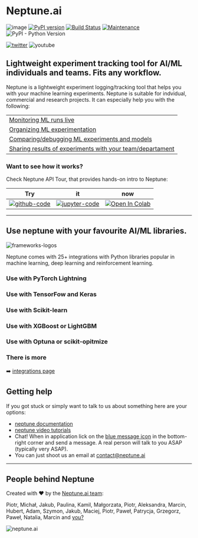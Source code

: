 # Neptune.ai
![image](https://neptune.ai/wp-content/uploads/2020/03/neptune-ai-blue-horizontal.svg)
[![PyPI version](https://badge.fury.io/py/neptune-client.svg)](https://badge.fury.io/py/neptune-client)
[![Build Status](https://travis-ci.org/neptune-ai/neptune-client.svg?branch=master)](https://travis-ci.org/neptune-ai/neptune-client)
[![Maintenance](https://img.shields.io/badge/Maintained%3F-YES-green.svg)](https://github.com/neptune-ai/neptune-client/graphs/commit-activity)
![PyPI - Python Version](https://img.shields.io/pypi/pyversions/neptune-client)

[![twitter](https://img.shields.io/twitter/follow/neptune_ai.svg?label=Follow)](https://twitter.com/neptune_ai)
![youtube](https://img.shields.io/youtube/views/9iX6DxcijO8?style=social)

## Lightweight experiment tracking tool for AI/ML individuals and teams. Fits any workflow.
Neptune is a lightweight experiment logging/tracking tool that helps you with your machine learning experiments. Neptune is suitable for indvidual, commercial and research projects. It can especially help you with the following:

| |
|-|
|[Monitoring ML runs live](https://docs.neptune.ai/getting-started/quick-starts/how-to-monitor-live.html#use-cases-monitor-runs-live)|
|[Organizing ML experimentation](https://docs.neptune.ai/getting-started/quick-starts/how-to-organize-experiments.html#use-cases-organize-ml-experiments)|
|[Comparing/debugging ML experiments and models](https://docs.neptune.ai/getting-started/quick-starts/how-to-compare-experiments.html#use-cases-compare-and-debug-experiments)|
|[Sharing results of experiments with your team/departament](https://docs.neptune.ai/getting-started/quick-starts/how-to-share-results.html#use-cases-share-results-with-team)|

### Want to see how it works?
Check Neptune API Tour, that provides hands-on intro to Neptune:

|Try|it|now|
|---|--|---|
|[![github-code](https://img.shields.io/badge/GitHub-code-informational?logo=github)](https://github.com/neptune-ai/neptune-examples/blob/master/README.md)|[![jupyter-code](https://img.shields.io/badge/Jupyter-code-informational?logo=jupyter)](https://github.com/neptune-ai/neptune-examples/blob/master/README.md)|[![Open In Colab](https://colab.research.google.com/assets/colab-badge.svg)](https://colab.research.google.com/github/neptune-ai/neptune-examples/blob/master/product-tours/how-it-works/showcase/Neptune-API-Tour.ipynb)|

----

## Use neptune with your favourite AI/ML libraries.
![frameworks-logos](https://docs.neptune.ai/_static/images/integrations/framework-logos.png)

Neptune comes with 25+ integrations with Python libraries popular in machine learning, deep learning and reinforcement learning.

### Use with PyTorch Lightning

### Use with TensorFow and Keras

### Use with Scikit-learn

### Use with XGBoost or LightGBM

### Use with Optuna or scikit-opitmize

### There is more
:arrow_right: [integrations page](https://docs.neptune.ai/integrations/index.html)

## Getting help
If you got stuck or simply want to talk to us about something here are your options:

* [neptune documentation](https://docs.neptune.ai)
* [neptune video tutorials](https://www.youtube.com/playlist?list=PLKePQLVx9tOd8TEGdG4PAKz0Owqdv1aaw)
* Chat! When in application lick on the [blue message icon](https://docs.neptune.ai/_static/images/getting-started/intercom.gif) in the bottom-right corner and send a message. A real person will talk to you ASAP (typically very ASAP).
* You can just shoot us an email at [contact@neptune.ai](mailto:contact@neptune.ai)

---

## People behind Neptune
Created with :heart: by the [Neptune.ai team](https://neptune.ai/about-us):

Piotr, Michał, Jakub, Paulina, Kamil, Małgorzata, Piotr, Aleksandra, Marcin, Hubert, Adam, Szymon, Jakub, Maciej, Piotr, Paweł, Patrycja, Grzegorz, Paweł, Natalia, Marcin and [you?](https://neptune.ai/jobs)

![neptune.ai](https://neptune.ai/wp-content/uploads/2020/04/logo.png)
